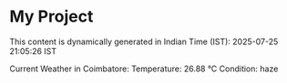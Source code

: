 # My Project

This content is dynamically generated in Indian Time (IST): 2025-07-25 21:05:26 IST


Current Weather in Coimbatore:
Temperature: 26.88 °C
Condition: haze
